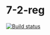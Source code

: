 # 7-2-reg
[![Build status](https://ci.appveyor.com/api/projects/status/4gqex90ud7wmidfu?svg=true)](https://ci.appveyor.com/project/Svetlana-Kutyeva1974/7-2-reg)
